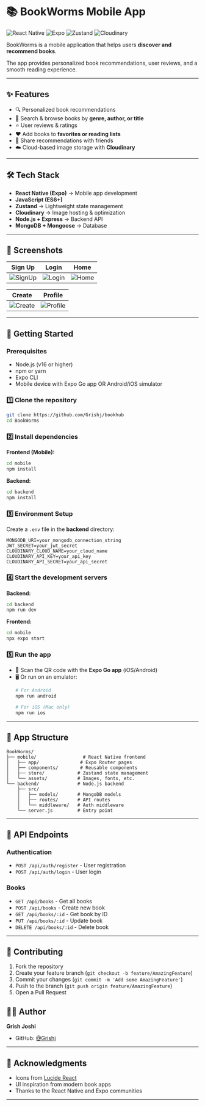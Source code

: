 # 📚 BookWorms Mobile App

![React Native](https://img.shields.io/badge/React%20Native-20232A?style=for-the-badge&logo=react&logoColor=61DAFB)
![Expo](https://img.shields.io/badge/Expo-000020?style=for-the-badge&logo=expo&logoColor=white)
![Zustand](https://img.shields.io/badge/Zustand-000000?style=for-the-badge&logo=react&logoColor=white)
![Cloudinary](https://img.shields.io/badge/Cloudinary-3448C5?style=for-the-badge&logo=cloudinary&logoColor=white)

BookWorms is a mobile application that helps users **discover and recommend books**. 

The app provides personalized book recommendations, user reviews, and a smooth reading experience.

---

## ✨ Features

- 🔍 Personalized book recommendations
- 📖 Search & browse books by **genre, author, or title**
- ⭐ User reviews & ratings
- ❤️ Add books to **favorites or reading lists**
- 🤝 Share recommendations with friends
- ☁️ Cloud-based image storage with **Cloudinary**

---

## 🛠️ Tech Stack

- **React Native (Expo)** → Mobile app development
- **JavaScript (ES6+)**
- **Zustand** → Lightweight state management
- **Cloudinary** → Image hosting & optimization
- **Node.js + Express** → Backend API
- **MongoDB + Mongoose** → Database

---

## 📸 Screenshots

| Sign Up | Login | Home |
|---------|-------|------|
| ![SignUp](./mobile/assets/images/s.jpeg) | ![Login](./mobile/assets/images/l.jpeg) | ![Home](./mobile/assets/images/h.jpeg) |

| Create | Profile |
|--------|---------| 
| ![Create](./mobile/assets/images/c.jpeg) | ![Profile](./mobile/assets/images/p.jpeg) |

---

## 🚀 Getting Started

### Prerequisites
- Node.js (v16 or higher)
- npm or yarn
- Expo CLI
- Mobile device with Expo Go app OR Android/iOS simulator

### 1️⃣ Clone the repository

```bash
git clone https://github.com/Grishj/bookhub
cd BookWorms
```

### 2️⃣ Install dependencies

**Frontend (Mobile):**
```bash
cd mobile
npm install
```

**Backend:**
```bash
cd backend
npm install
```

### 3️⃣ Environment Setup

Create a `.env` file in the **backend** directory:

```env
MONGODB_URI=your_mongodb_connection_string
JWT_SECRET=your_jwt_secret
CLOUDINARY_CLOUD_NAME=your_cloud_name
CLOUDINARY_API_KEY=your_api_key
CLOUDINARY_API_SECRET=your_api_secret
```

### 4️⃣ Start the development servers

**Backend:**
```bash
cd backend
npm run dev
```

**Frontend:**
```bash
cd mobile
npx expo start
```

### 5️⃣ Run the app

- 📱 Scan the QR code with the **Expo Go app** (iOS/Android)
- 🖥️ Or run on an emulator:
  ```bash
  # For Android
  npm run android
  
  # For iOS (Mac only)
  npm run ios
  ```

---

## 📱 App Structure

```
BookWorms/
├── mobile/                 # React Native frontend
│   ├── app/               # Expo Router pages
│   ├── components/        # Reusable components
│   ├── store/            # Zustand state management
│   └── assets/           # Images, fonts, etc.
└── backend/              # Node.js backend
    ├── src/
    │   ├── models/       # MongoDB models
    │   ├── routes/       # API routes
    │   └── middleware/   # Auth middleware
    └── server.js         # Entry point
```

---

## 🔑 API Endpoints

### Authentication
- `POST /api/auth/register` - User registration
- `POST /api/auth/login` - User login

### Books
- `GET /api/books` - Get all books
- `POST /api/books` - Create new book
- `GET /api/books/:id` - Get book by ID
- `PUT /api/books/:id` - Update book
- `DELETE /api/books/:id` - Delete book

---

## 🤝 Contributing

1. Fork the repository
2. Create your feature branch (`git checkout -b feature/AmazingFeature`)
3. Commit your changes (`git commit -m 'Add some AmazingFeature'`)
4. Push to the branch (`git push origin feature/AmazingFeature`)
5. Open a Pull Request



## 👨‍💻 Author

**Grish Joshi**
- GitHub: [@Grishj](https://github.com/Grishj)

---

## 🙏 Acknowledgments

- Icons from [Lucide React](https://lucide.dev/)
- UI inspiration from modern book apps
- Thanks to the React Native and Expo communities

---

